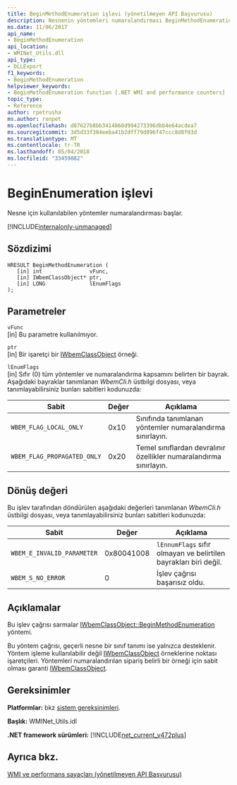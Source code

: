 ```yaml
---
title: BeginMethodEnumeration işlevi (yönetilmeyen API Başvurusu)
description: Nesnenin yöntemleri numaralandırması BeginMethodEnumeration işlevi başlar
ms.date: 11/06/2017
api_name:
- BeginMethodEnumeration
api_location:
- WMINet_Utils.dll
api_type:
- DLLExport
f1_keywords:
- BeginMethodEnumeration
helpviewer_keywords:
- BeginMethodEnumeration function [.NET WMI and performance counters]
topic_type:
- Reference
author: rpetrusha
ms.author: ronpet
ms.openlocfilehash: d87627b8bb3414860d994273396dbb4e64acdea7
ms.sourcegitcommit: 3d5d33f384eeba41b2dff79d096f47ccc8d8f03d
ms.translationtype: MT
ms.contentlocale: tr-TR
ms.lasthandoff: 05/04/2018
ms.locfileid: "33459882"
---
```

# <a name="beginenumeration-function"></a>BeginEnumeration işlevi
Nesne için kullanılabilen yöntemler numaralandırması başlar.  

[!INCLUDE[internalonly-unmanaged](../../../../includes/internalonly-unmanaged.md)]
    
## <a name="syntax"></a>Sözdizimi  
  
``` 
HRESULT BeginMethodEnumeration (
   [in] int               vFunc, 
   [in] IWbemClassObject* ptr, 
   [in] LONG              lEnumFlags
); 
```  

## <a name="parameters"></a>Parametreler

`vFunc`  
[in] Bu parametre kullanılmıyor.

`ptr`  
[in] Bir işaretçi bir [IWbemClassObject](https://msdn.microsoft.com/library/aa391433%28v=vs.85%29.aspx) örneği.

`lEnumFlags`  
[in] Sıfır (0) tüm yöntemler ve numaralandırma kapsamını belirten bir bayrak. Aşağıdaki bayraklar tanımlanan *WbemCli.h* üstbilgi dosyası, veya tanımlayabilirsiniz bunları sabitleri kodunuzda:

Sabit  |Değer  |Açıklama  |
|---------|---------|---------|
| `WBEM_FLAG_LOCAL_ONLY` | 0x10 | Sınıfında tanımlanan yöntemler numaralandırma sınırlayın. |
| `WBEM_FLAG_PROPAGATED_ONLY` |  0x20 | Temel sınıflardan devralınır özellikler numaralandırma sınırlayın. |

## <a name="return-value"></a>Dönüş değeri

Bu işlev tarafından döndürülen aşağıdaki değerleri tanımlanan *WbemCli.h* üstbilgi dosyası, veya tanımlayabilirsiniz bunları sabitleri kodunuzda:

|Sabit  |Değer  |Açıklama  |
|---------|---------|---------|
|`WBEM_E_INVALID_PARAMETER` | 0x80041008 | `lEnnumFlags` sıfır olmayan ve belirtilen bayrakları biri değil. |
|`WBEM_S_NO_ERROR` | 0 | İşlev çağrısı başarısız oldu.  |
  
## <a name="remarks"></a>Açıklamalar

Bu işlev çağrısı sarmalar [IWbemClassObject::BeginMethodEnumeration](https://msdn.microsoft.com/library/aa391435(v=vs.85).aspx) yöntemi.

Bu yöntem çağrısı, geçerli nesne bir sınıf tanımı ise yalnızca desteklenir. Yöntem işleme kullanılabilir değil [IWbemClassObject](https://msdn.microsoft.com/library/aa391433%28v=vs.85%29.aspx) örneklerine noktası işaretçileri. Yöntemleri numaralandırılan sipariş belirli bir örneği için sabit olması garanti [IWbemClassObject](https://msdn.microsoft.com/library/aa391433%28v=vs.85%29.aspx).

## <a name="requirements"></a>Gereksinimler  
 **Platformlar:** bkz [sistem gereksinimleri](../../../../docs/framework/get-started/system-requirements.md).  
  
 **Başlık:** WMINet_Utils.idl  
  
 **.NET framework sürümleri:** [!INCLUDE[net_current_v472plus](../../../../includes/net-current-v472plus.md)]  
  
## <a name="see-also"></a>Ayrıca bkz.  
[WMI ve performans sayaçları (yönetilmeyen API Başvurusu)](index.md)
